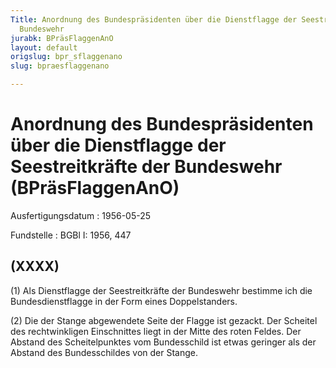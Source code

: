 ```yaml
---
Title: Anordnung des Bundespräsidenten über die Dienstflagge der Seestreitkräfte der
  Bundeswehr
jurabk: BPräsFlaggenAnO
layout: default
origslug: bpr_sflaggenano
slug: bpraesflaggenano

---
```


# Anordnung des Bundespräsidenten über die Dienstflagge der Seestreitkräfte der Bundeswehr (BPräsFlaggenAnO)

Ausfertigungsdatum
:   1956-05-25

Fundstelle
:   BGBl I: 1956, 447

## (XXXX)

(1) Als Dienstflagge der Seestreitkräfte der Bundeswehr bestimme ich
die Bundesdienstflagge in der Form eines Doppelstanders.

(2) Die der Stange abgewendete Seite der Flagge ist gezackt. Der
Scheitel des rechtwinkligen Einschnittes liegt in der Mitte des roten
Feldes. Der Abstand des Scheitelpunktes vom Bundesschild ist etwas
geringer als der Abstand des Bundesschildes von der Stange.


